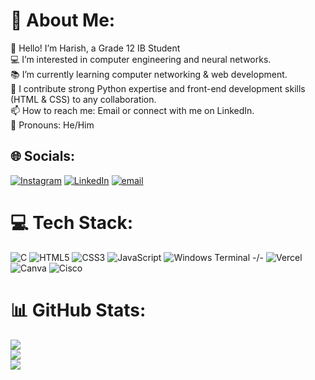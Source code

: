 # 💫 About Me:
👋 Hello! I’m Harish, a Grade 12 IB Student<br>💻 I’m interested in computer engineering and neural networks.<br>📚 I’m currently learning computer networking & web development.<br>🤝 I contribute strong Python expertise and front-end development skills (HTML & CSS) to any collaboration.<br>📫 How to reach me: Email or connect with me on LinkedIn.<br>🌟 Pronouns: He/Him


## 🌐 Socials:
[![Instagram](https://img.shields.io/badge/Instagram-%23E4405F.svg?logo=Instagram&logoColor=white)](https://instagram.com/harishsuhi) [![LinkedIn](https://img.shields.io/badge/LinkedIn-%230077B5.svg?logo=linkedin&logoColor=white)](www.linkedin.com/in/harish-suhirthan) [![email](https://img.shields.io/badge/Email-D14836?logo=gmail&logoColor=white)](mailto:harishsuhi@gmail.com) 

# 💻 Tech Stack:
![C](https://img.shields.io/badge/c-%2300599C.svg?style=flat&logo=c&logoColor=white) ![HTML5](https://img.shields.io/badge/html5-%23E34F26.svg?style=flat&logo=html5&logoColor=white) ![CSS3](https://img.shields.io/badge/css3-%231572B6.svg?style=flat&logo=css3&logoColor=white) ![JavaScript](https://img.shields.io/badge/javascript-%23323330.svg?style=flat&logo=javascript&logoColor=%23F7DF1E) ![Windows Terminal](https://img.shields.io/badge/Windows%20Terminal-%234D4D4D.svg?style=flat&logo=windows-terminal&logoColor=white) -/- ![Vercel](https://img.shields.io/badge/vercel-%23000000.svg?style=flat&logo=vercel&logoColor=white) ![Canva](https://img.shields.io/badge/Canva-%2300C4CC.svg?style=flat&logo=Canva&logoColor=white) ![Cisco](https://img.shields.io/badge/cisco-%23049fd9.svg?style=flat&logo=cisco&logoColor=black)
# 📊 GitHub Stats:
![](https://github-readme-stats.vercel.app/api?username=saicoder108&theme=dark&hide_border=false&include_all_commits=true&count_private=true)<br/>
![](https://github-readme-streak-stats.herokuapp.com/?user=saicoder108&theme=dark&hide_border=false)<br/>
![](https://github-readme-stats.vercel.app/api/top-langs/?username=saicoder108&theme=dark&hide_border=false&include_all_commits=true&count_private=true&layout=compact)

<!-- Proudly created with GPRM ( https://gprm.itsvg.in ) -->
